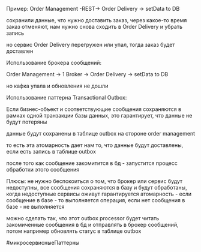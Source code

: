Пример:
Order Management -REST-> Order Delivery -> setData to DB

сохранили данные, что нужно доставить заказ, через какое-то время заказ отменяют, нам нужно снова сходить в Order Delivery и убрать запись

но сервис Order Delivery перегружен или упал, тогда заказ будет доставлен

Использование брокера сообщений:

Order Management -> 1 Broker -> Order Delivery -> setData to DB

но кафка упала и обновления не дошли

Использование паттерна Transactional Outbox:

Если бизнес-объект и соответствующие сообщения сохраняются в рамках одной транзакции базы данных, это гарантирует, что данные не будут потеряны

данные будут сохранены в таблице outbox на стороне order management

то есть эта атомарность дает нам то, что данные будут доставлены, если есть запись в таблице outbox

после того как сообщение закомитится в бд - запустится процесс обработки этого сообщения

Плюсы:
не нужно беспокоиться о том, что брокер или сервис будут недоступны, все сообщения сохраняются в базу и будут обработаны, когда недоступные сервисы оживут
гарантируется атомарность - если сообщение в базе - то выполняется операция, если нет сообщения в базе - не выполняется

можно сделать так, что этот outbox processor будет читать закомиченные сообщения в бд и отправлять в брокер сообщений, потом например обновлять статус в таблице outbox

#микросервисныеПаттерны